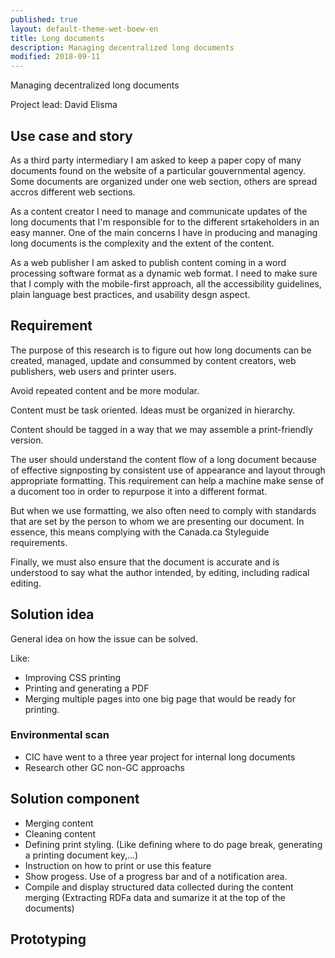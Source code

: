 ```yaml
---
published: true
layout: default-theme-wet-boew-en
title: Long documents
description: Managing decentralized long documents
modified: 2018-09-11
---
```


Managing decentralized long documents

Project lead: David Elisma

## Use case and story

As a third party intermediary I am asked to keep a paper copy of many documents found on the website of a particular gouvernmental agency. Some documents are organized under one web section, others are spread accros different web sections. 

As a content creator I need to manage and communicate updates of the long documents that I'm responsible for to the different srtakeholders in an easy manner. One of the main concerns I have in producing and managing long documents is the complexity and the extent of the content.

As a web publisher I am asked to publish content coming in a word processing software format as a dynamic web format. I need to make sure that I comply with the mobile-first approach, all the accessibility guidelines, plain language best practices, and usability desgn aspect.  

## Requirement

The purpose of this research is to figure out how long documents can be created, managed, update and consummed by content creators, web publishers, web users and printer users. 

Avoid repeated content and be more modular. 

Content must be task oriented. Ideas must be organized in hierarchy.

Content should be tagged in a way that we may assemble a print-friendly version.

The user should understand the content flow of a long document because of effective signposting by consistent use of appearance and layout through appropriate formatting. This requirement can help a machine make sense of a ducoment too in order to repurpose it into a different format.

But when we use formatting, we also often need to comply with standards that are set by the person to whom we are presenting our document. In essence, this means complying with the Canada.ca Styleguide requirements.

Finally, we must also ensure that the document is accurate and is understood to say what the author intended, by editing, including radical editing.

## Solution idea

General idea on how the issue can be solved.

Like:
* Improving CSS printing
* Printing and generating a PDF
* Merging multiple pages into one big page that would be ready for printing.

### Environmental scan

* CIC have went to a three year project for internal long documents
* Research other GC non-GC approachs

## Solution component

* Merging content
* Cleaning content
* Defining print styling. (Like defining where to do page break, generating a printing document key,...)
* Instruction on how to print or use this feature
* Show progess. Use of a progress bar and of a notification area.
* Compile and display structured data collected during the content merging (Extracting RDFa data and sumarize it at the top of the documents)

## Prototyping
